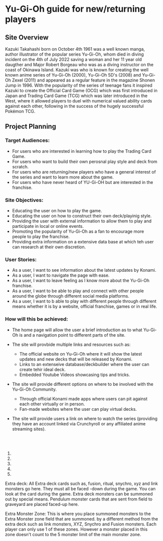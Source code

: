# **Yu-Gi-Oh guide for new/returning players**
## **Site Overview**
Kazuki Takahashi born on October 4th 1961 was a well known manga, author illustrator of the popular series Yu-Gi-Oh,  whom died in diving incident on the 4th of July 2022 saving a woman and her 11 year old daugther and Major Robert Borgeau who was as a diving instructor on the coast of Okinawa Island. Kazuki was who is known for creating the well known anime series of Yu-Gi-Oh (2000), Yu-Gi-Oh 5D's (2008) and Yu-Gi-Oh Zexel (2011) and  appeared as a regular feature in the magazine Shonen Jump in 1996. With the popularity of the series of teenage fans it inspired Kazuki to create the Official Card Game (OCG) which was first introduced in Japan and Trading Card Game (TCG) which was later introduced in the West, where it allowed players to duel with numerical valued ability cards against each other, following in the success of the hugely successful Pokémon TCG. 

## **Project Planning**
### **Target Audiences:**
* For users who are interested in learning how to play the Trading Card Game.
* For users who want to build their own perosnal play style and deck from scratch.
* For users who are returning/new players who have a general interest of the series and want to learn more about the game.
* For users who have never heard of YU-Gi-OH but are interested in the franchise.

### **Site Objectives:**
* Educating the user on how to play the game.
* Educating the user on how to construct their own deck/playinig style.
* Providing the user with external information to allow them to play and participate in local or online events.
* Promoting the popularity of Yu-Gi-Oh as a fan to encourage more people to play the franchise.
* Providing extra information on a extensive data base at which teh user can research at their own discretion.

### **User Stories:**
* As a user, I want to see information about the latest updates by Konami.
* As a user, I want to navigate the page with ease.
* As a user, I want to leave feeling as I know more about the Yu-Gi-Oh franchise.
* As a user, I want to be able to play and connect with other people around the globe through different social media platforms.
* As a user, I want to b able to play with different people through different means whether it is by a website, official franchise, games or in real life.

### **How will this be achieved:**
* The home page will allow the user a brief introduction as to what Yu-Gi-Oh is and a navigation point to different parts of the site.

* The site will provbide multiple links and resources such as:
    * The official website on Yu-Gi-Oh where it will show the latest updates and new decks that will be released by Konami.
    * Links to an extenseive database/deckbuilder where the user can create tehir ideal deck.
    * Embedded Youtube Videos showcasing tips and tricks.

* The site will provide different options on where to be involved with the Yu-Gi-Oh Community.
    * Through official Konami made apps where users can pit against each other virtually or in person.
    * Fan-made websites where the user can play virtual decks.

* The site will provide users a link on where to watch the series (providing they have an account linked via Crunchyroll or any affiliated anime streaming sites).

 <br>
<h6></h6>
    <ol>
        <li></li>
        <li></li>
        <li></li>
        <li></li>
        <li></li>
    </ol>

Extra deck:
All Extra deck cards such as, fusion, ritual, snychro, xyz and link monsters go here.
They must all be faced -down during the game.
You can look at the card during the game.
Extra deck monsters can be summoned out by special means.
Pendulum monster cards that are sent from field to graveyard are placed faced-up here.

Extra Monster Zone:
This is where you place summoned monsters to the Extra Monster zone field that are summoned. 
by a different method from the extra deck such as link monsters, XYZ, Snychro and Fusion monsters. 
Each player can only use 1 of these zones. 
However a monster placed in this zone doesn't count to the 5 monster limit of the main monster zone.    
